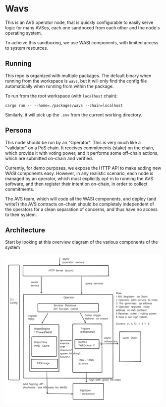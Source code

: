 # Wavs

This is an AVS operator node, that is quickly configurable to easily serve
logic for many AVSes, each one sandboxed from each other and the node's
operating system.

To acheive this sandboxing, we use WASI components, with limited access to system resources.

## Running

This repo is organized with multiple packages. The default binary when running from the workspace is `wavs`, 
but it will only find the config file automatically when running from within the package.

To run from the root workspace (with `localhost` chain):

```
cargo run -- --home=./packages/wavs --chain=localhost
```

Similarly, it will pick up the `.env` from the current working directory.

## Persona

This node should be run by an "Operator". This is very much like a "validator" on a PoS chain.
It receives commitments (stake) on the chain, which provide it with voting power, and it performs
some off-chain actions, which are submitted on-chain and verified.

Currently, for demo purposes, we expose the HTTP API to make adding new WASI components easy.
However, in any realistic scenario, each node is managed by an operator, which must explicitly
opt-in to running the AVS software, and then register their intention on-chain, in order
to collect commitments.

The AVS team, which will code all the WASI components, and deploy (and write?) the AVS contracts
on-chain should be completely independent of the operators for a clean separation of concerns,
and thus have no access to their system.

## Architecture

Start by looking at this overview diagram of the various components of the system

![Architecture Overview](./docs/images/ArchOverview.svg)